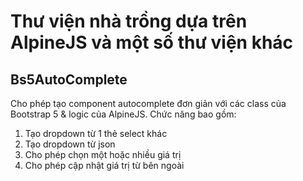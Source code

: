 # Thư viện nhà trồng dựa trên AlpineJS và một số thư viện khác

## Bs5AutoComplete

Cho phép tạo component autocomplete đơn giản với các class của Bootstrap 5 & logic của AlpineJS. Chức năng bao gồm:

1. Tạo dropdown từ 1 thẻ select khác
2. Tạo dropdown từ json
3. Cho phép chọn một hoặc nhiều giá trị
4. Cho phép cập nhật giá trị từ bên ngoài